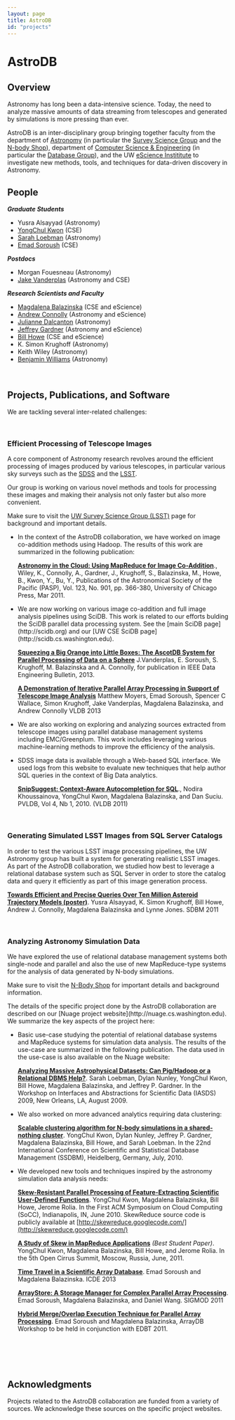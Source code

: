 ```yaml
---
layout: page
title: AstroDB 
id: "projects"
---
```


# AstroDB

## <a name="Overview" id="Overview"></a>Overview

Astronomy has long been a data-intensive science. Today, the need to analyze massive amounts of data streaming from telescopes and generated by  simulations is more pressing than ever.

 AstroDB  is an inter-disciplinary group bringing together faculty from the department of [Astronomy](http://www.astro.washington.edu/) (in particular the [Survey Science Group](http://ssg.astro.washington.edu/home_ssg.shtml) and the [N-body Shop](http://www-hpcc.astro.washington.edu/)), department of [Computer Science &amp; Engineering](http://www.cs.washington.edu/) (in particular the [Database Group](http://db.cs.washington.edu)), and the UW [eScience Instititute](http://escience.washington.edu/) to investigate new methods, tools, and techniques for data-driven discovery in Astronomy.


## <a name="People" id="People"></a>People

**_Graduate Students_**

*   Yusra Alsayyad (Astronomy)
*   [YongChul Kwon](http://homes.cs.washington.edu/~yongchul/) (CSE)
*   [Sarah Loebman](http://www.astro.washington.edu/users/sloebman/) (Astronomy)
*   [Emad Soroush](http://homes.cs.washington.edu/~soroush/) (CSE)

**_Postdocs_**

*   Morgan Fouesneau (Astronomy)
*   [Jake Vanderplas](http://www.astro.washington.edu/users/vanderplas/) (Astronomy and CSE)

 _**Research Scientists and Faculty**_

*   [Magdalena Balazinska](http://www.cs.washington.edu/homes/magda/) (CSE and eScience)
*   [Andrew Connolly](http://www.astro.washington.edu/users/ajc/) (Astronomy and eScience)
*   [Julianne Dalcanton](http://www.astro.washington.edu/users/jd/Julianne_Dalcanton/Home.html) (Astronomy)
*   [Jeffrey Gardner](http://www.phys.washington.edu/~gardnerj/) (Astronomy and eScience)
*   [Bill Howe](http://www.cs.washington.edu/homes/billhowe/) (CSE and eScience)
*   K. Simon Krughoff (Astronomy)
*   Keith Wiley (Astronomy)
*   [Benjamin Williams](http://www.astro.washington.edu/users/ben/) (Astronomy)

&nbsp;

## <a name="Projects" id="Projects"></a>Projects, Publications, and Software 

We are tackling several inter-related challenges:

&nbsp;


### Efficient Processing of Telescope Images

A core component of Astronomy research revolves around the efficient processing of images produced by various telescopes, in particular various sky surveys such as the [SDSS](http://www.sdss.org/) and the  [LSST](http://www.lsst.org/lsst/).

Our group is working on various novel methods and tools for processing these images and making their analysis not only faster but also more convenient.

Make sure to visit the [UW Survey Science Group (LSST)](http://ssg.astro.washington.edu/lsst.shtml?lsst/dm) page for background and important details.

*   <p class="style6">In the context of the AstroDB collaboration, we have worked on image co-addition methods using Hadoop. The results of this work are summarized in the following publication: 

    **[Astronomy in the Cloud: Using MapReduce for Image Co-Addition](http://homes.cs.washington.edu/%7Emagda/papers/wiley11.pdf)**., Wiley, K., Connolly, A., Gardner, J., Krughoff, S., Balazinska, M., Howe, B., Kwon, Y., Bu, Y., Publications of the Astronomical Society of the Pacific (PASP),  Vol. 123, No. 901, pp. 366-380, University of Chicago Press, Mar 2011.

*   <p class="style6">We are now working on various image co-addition and full image analysis pipelines using SciDB. This work is related to our efforts bulding the SciDB parallel data processing system. See the [main SciDB page](http://scidb.org) and our [UW CSE SciDB page](http://scidb.cs.washington.edu).

    **[Squeezing a Big Orange into Little Boxes: The AscotDB System for Parallel Processing of Data on a Sphere](http://homes.cs.washington.edu/~soroush/papers/vanderplas.pdf)**
J.Vanderplas, E. Soroush, S. Krughoff, M. Balazinska and A. Connolly, for publication in IEEE Data Engineering Bulletin, 2013.

    **[A Demonstration of Iterative Parallel Array Processing in Support of Telescope Image Analysis](http://homes.cs.washington.edu/~soroush/papers/p807-soroush.pdf)**
 Matthew Moyers, Emad Soroush, Spencer C Wallace, Simon Krughoff, Jake Vanderplas, Magdalena Balazinska, and Andrew Connolly VLDB 2013

*   We are also working on exploring and analyzing sources extracted from telescope images using parallel database management systems including EMC/Greenplum. This work includes leveraging various machine-learning methods to improve the efficiency of the analysis.

*   SDSS image data is available through a Web-based SQL interface. We used logs from this website to evaluate new techniques that help author SQL queries in the context of Big Data analytics.

    **[SnipSuggest: Context-Aware Autocompletion for SQL](http://homes.cs.washington.edu/%7Emagda/papers/khoussainova-vldb11.pdf)**., Nodira Khoussainova, YongChul Kwon, Magdalena Balazinska, and Dan Suciu. PVLDB, Vol 4, Nb 1, 2010. (VLDB 2011)

&nbsp;

### Generating Simulated LSST Images from SQL Server Catalogs

In order to test the various LSST image processing pipelines, the UW Astronomy group has built a system for generating realistic LSST images. As part of the AstroDB collaboration, we studied how best to leverage a relational database system such as SQL Server in order to store the catalog data and query it efficiently as part of this image generation process.

**[Towards Efficient and Precise Queries Over Ten Million Asteroid Trajectory Models (poster)](http://homes.cs.washington.edu/%7Emagda/papers/alsayyad-ssdbm11.pdf)**. Yusra Alsayyad, K. Simon Krughoff, Bill Howe, Andrew J. Connolly, Magdalena Balazinska and Lynne Jones. SDBM 2011

&nbsp;

### Analyzing Astronomy Simulation Data

We have explored the use of relational database management systems both single-node and parallel and also the use of new MapReduce-type systems for the analysis of data generated by N-body simulations. 

Make sure to visit the [N-Body Shop](http://www-hpcc.astro.washington.edu/) for
important details and background information.

<p class="style6">The details of the specific project done by the AstroDB collaboration are described on our [Nuage project website](http://nuage.cs.washington.edu). We summarize the key aspects of the project here:

*   Basic use-case studying the potential of relational database systems and MapReduce systems for simulation data analysis. The results of the use-case are summarized in the following publication. The data used in the use-case is also available on the Nuage website:

    **[Analyzing Massive Astrophysical Datasets: Can Pig/Hadoop or a Relational DBMS Help?](http://nuage.cs.washington.edu/pubs/iasds09.pdf)**. Sarah Loebman, Dylan Nunley, YongChul Kwon, Bill Howe, Magdalena Balazinska, and Jeffrey P. Gardner. In the Workshop on Interfaces and Abstractions for Scientific Data (IASDS) 2009, New Orleans, LA, August 2009.

*   We also worked on more advanced analytics requiring data clustering:

    **[Scalable clustering algorithm for N-body simulations in a shared-nothing cluster](http://nuage.cs.washington.edu/pubs/ssdbm10.pdf)**. YongChul Kwon, Dylan Nunley, Jeffrey P. Gardner, Magdalena Balazinska, Bill Howe, and Sarah Loebman. In the 22nd International Conference on Scientific and Statistical  Database Management (SSDBM), Heidelberg, Germany, July, 2010.

*   We developed new tools and techniques inspired by the astronomy simulation data analysis needs:

    **[Skew-Resistant Parallel Processing of Feature-Extracting Scientific User-Defined Functions](http://nuage.cs.washington.edu/pubs/socc10.pdf)**. YongChul Kwon, Magdalena Balazinska, Bill Howe, Jerome Rolia. In the First ACM Symposium on Cloud Computing (SoCC), Indianapolis, IN, June 2010.
    SkewReduce source code is publicly available at [http://skewreduce.googlecode.com/](http://skewreduce.googlecode.com/)

    **[A Study of Skew in MapReduce Applications](http://nuage.cs.washington.edu/pubs/opencirrus2011.pdf)**&nbsp;_(Best Student Paper)_. YongChul Kwon, Magdalena Balazinska, Bill Howe, and Jerome Rolia. In the 5th Open Cirrus Summit, Moscow, Russia, June, 2011.

    **[Time Travel in a Scientific Array Database](http://scidb.cs.washington.edu/paper/ICDE13_conf_full_422.pdf)**. Emad Soroush and Magdalena Balazinska. ICDE 2013

    **[ArrayStore: A Storage Manager for Complex Parallel Array Processing](http://scidb.cs.washington.edu/paper/sigmod362-soroush.pdf)**. Emad Soroush, Magdalena Balazinska, and Daniel Wang. SIGMOD 2011

    **[Hybrid Merge/Overlap Execution Technique for Parallel Array Processing](http://scidb.cs.washington.edu/paper/soroush-array-workshop.pdf)**. Emad Soroush and Magdalena Balazinska, ArrayDB Workshop to be held in conjunction with EDBT 2011.

### &nbsp;

&nbsp;

## <a name="Acks" id="Acks"></a>Acknowledgments

Projects related to the AstroDB collaboration are funded from a variety of sources. We acknowledge these sources on the specific project websites.

